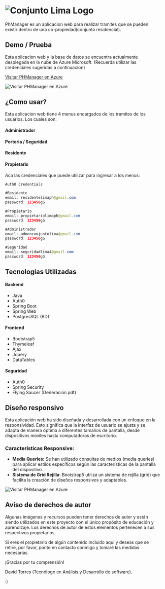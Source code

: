 # ![Conjunto Lima Logo](https://media.discordapp.net/attachments/1178810076207784080/1178810159305347103/LIMA-1-removebg-preview.png?ex=6580ba03&is=656e4503&hm=fee72a9bdcc7f5adfc60585f5fe44c097bd70fa8b18d2cbe2a2796f1f4dc7612&=&format=webp&quality=lossless)  

PhManager es un aplicacion web para realizar tramites que se pueden existir dentro de una co-propiedad(conjunto residencial).

## Demo / Prueba

Esta aplicacion web y la base de datos se encuentra actualmente desplegada en la nube de Azure Microsoft. (Recuerda utilizar las credenciales sugeridas a continuacion)

[Visitar PHManager en Azure](https://phmanager.azurewebsites.net)

![Visitar PHManager en Azure](https://cdn.discordapp.com/attachments/1178810076207784080/1181398456166789120/image.png?ex=6580ea0d&is=656e750d&hm=244ae4aa565f54d1fae55474748a75e6c63e3ccefdeda4a50af32de378c1560a&) 

## ¿Como usar?
Esta aplicacion web tiene 4 menus encargados de los tramites de los usuarios. Los cuales son:
#### Administrador
#### Porteria / Seguridad
#### Residente
#### Propietario
Aca las credenciales que puede utilizar para ingresar a los menus:

```java
Auth0 Credentials

#Residente
email: residentelimaph@gmail.com
password: 123456gG

#Propietario
email: propietariolimaph@gmail.com
password: 123456gG

#Administrador
email: admonconjuntolima@gmail.com
password: 123456gG

#Seguridad
email: seguridadlima4@gmail.com
password: 123456gG
```

## Tecnologías Utilizadas

#### Backend
- Java
- Auth0
- Spring Boot
- Spring Web
- PostgresSQL (BD)
#### Frontend
- Bootstrap5
- Thymeleaf
- Ajax
- Jquery
- DataTables
#### Seguridad
- Auth0
- Spring Security
- Flying Saucer (Generación pdf)

## Diseño responsivo

Esta aplicación web ha sido diseñada y desarrollada con un enfoque en la responsividad. Esto significa que la interfaz de usuario se ajusta y se adapta de manera óptima a diferentes tamaños de pantalla, desde dispositivos móviles hasta computadoras de escritorio.

### Características Responsive:


- **Media Queries:** Se han utilizado consultas de medios (media queries) para aplicar estilos específicos según las características de la pantalla del dispositivo.
- **Sistema de Grid Rejilla:** Bootstrap5 utiliza un sistema de rejilla (grid) que facilita la creación de diseños responsivos y adaptables.

![Visitar PHManager en Azure](https://cdn.discordapp.com/attachments/1178810076207784080/1181400267934142484/image.png?ex=6580ebbd&is=656e76bd&hm=6890974010f7a2fa6d2a1e014b9b624b8e22c715a029ff0ae6dba40f4d200095&) 

## Aviso de derechos de autor

Algunas imágenes y recursos pueden tener derechos de autor y están siendo utilizados en este proyecto con el único propósito de educación y aprendizaje. Los derechos de autor de estos elementos pertenecen a sus respectivos propietarios.

Si eres el propietario de algún contenido incluido aquí y deseas que se retire, por favor, ponte en contacto conmigo y tomaré las medidas necesarias.

¡Gracias por tu comprensión!

David Torres (Tecnólogo en Análisis y Desarrollo de software).

:)
